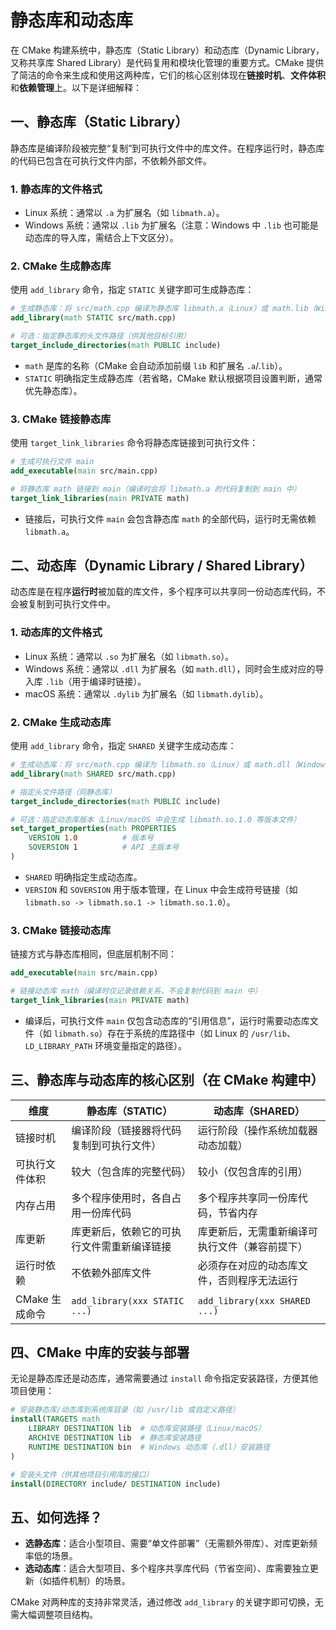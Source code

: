 # 静态库和动态库

在 CMake 构建系统中，静态库（Static Library）和动态库（Dynamic Library，又称共享库 Shared Library）是代码复用和模块化管理的重要方式。CMake 提供了简洁的命令来生成和使用这两种库，它们的核心区别体现在**链接时机**、**文件体积**和**依赖管理**上。以下是详细解释：

## 一、静态库（Static Library）

静态库是编译阶段被完整“复制”到可执行文件中的库文件。在程序运行时，静态库的代码已包含在可执行文件内部，不依赖外部文件。

### 1. 静态库的文件格式

- Linux 系统：通常以 `.a` 为扩展名（如 `libmath.a`）。
- Windows 系统：通常以 `.lib` 为扩展名（注意：Windows 中 `.lib` 也可能是动态库的导入库，需结合上下文区分）。

### 2. CMake 生成静态库

使用 `add_library` 命令，指定 `STATIC` 关键字即可生成静态库：

```cmake
# 生成静态库：将 src/math.cpp 编译为静态库 libmath.a（Linux）或 math.lib（Windows）
add_library(math STATIC src/math.cpp)

# 可选：指定静态库的头文件路径（供其他目标引用）
target_include_directories(math PUBLIC include)
```

- `math` 是库的名称（CMake 会自动添加前缀 `lib` 和扩展名 `.a`/.`lib`）。
- `STATIC` 明确指定生成静态库（若省略，CMake 默认根据项目设置判断，通常优先静态库）。

### 3. CMake 链接静态库

使用 `target_link_libraries` 命令将静态库链接到可执行文件：

```cmake
# 生成可执行文件 main
add_executable(main src/main.cpp)

# 将静态库 math 链接到 main（编译时会将 libmath.a 的代码复制到 main 中）
target_link_libraries(main PRIVATE math)
```

- 链接后，可执行文件 `main` 会包含静态库 `math` 的全部代码，运行时无需依赖 `libmath.a`。

## 二、动态库（Dynamic Library / Shared Library）

动态库是在程序**运行时**被加载的库文件，多个程序可以共享同一份动态库代码，不会被复制到可执行文件中。

### 1. 动态库的文件格式

- Linux 系统：通常以 `.so` 为扩展名（如 `libmath.so`）。
- Windows 系统：通常以 `.dll` 为扩展名（如 `math.dll`），同时会生成对应的导入库 `.lib`（用于编译时链接）。
- macOS 系统：通常以 `.dylib` 为扩展名（如 `libmath.dylib`）。

### 2. CMake 生成动态库

使用 `add_library` 命令，指定 `SHARED` 关键字生成动态库：

```cmake
# 生成动态库：将 src/math.cpp 编译为 libmath.so（Linux）或 math.dll（Windows）
add_library(math SHARED src/math.cpp)

# 指定头文件路径（同静态库）
target_include_directories(math PUBLIC include)

# 可选：指定动态库版本（Linux/macOS 中会生成 libmath.so.1.0 等版本文件）
set_target_properties(math PROPERTIES
    VERSION 1.0          # 版本号
    SOVERSION 1          # API 主版本号
)
```

- `SHARED` 明确指定生成动态库。
- `VERSION` 和 `SOVERSION` 用于版本管理，在 Linux 中会生成符号链接（如 `libmath.so -> libmath.so.1 -> libmath.so.1.0`）。

### 3. CMake 链接动态库

链接方式与静态库相同，但底层机制不同：

```cmake
add_executable(main src/main.cpp)

# 链接动态库 math（编译时仅记录依赖关系，不会复制代码到 main 中）
target_link_libraries(main PRIVATE math)
```

- 编译后，可执行文件 `main` 仅包含动态库的“引用信息”，运行时需要动态库文件（如 `libmath.so`）存在于系统的库路径中（如 Linux 的 `/usr/lib`、`LD_LIBRARY_PATH` 环境变量指定的路径）。

## 三、静态库与动态库的核心区别（在 CMake 构建中）

| 维度                | 静态库（STATIC）                          | 动态库（SHARED）                          |
|---------------------|------------------------------------------|------------------------------------------|
| 链接时机            | 编译阶段（链接器将代码复制到可执行文件）   | 运行阶段（操作系统加载器动态加载）         |
| 可执行文件体积      | 较大（包含库的完整代码）                  | 较小（仅包含库的引用）                    |
| 内存占用            | 多个程序使用时，各自占用一份库代码         | 多个程序共享同一份库代码，节省内存         |
| 库更新              | 库更新后，依赖它的可执行文件需重新编译链接 | 库更新后，无需重新编译可执行文件（兼容前提下） |
| 运行时依赖          | 不依赖外部库文件                          | 必须存在对应的动态库文件，否则程序无法运行  |
| CMake 生成命令      | `add_library(xxx STATIC ...)`             | `add_library(xxx SHARED ...)`             |

## 四、CMake 中库的安装与部署

无论是静态库还是动态库，通常需要通过 `install` 命令指定安装路径，方便其他项目使用：

```cmake
# 安装静态库/动态库到系统库目录（如 /usr/lib 或自定义路径）
install(TARGETS math
    LIBRARY DESTINATION lib  # 动态库安装路径（Linux/macOS）
    ARCHIVE DESTINATION lib  # 静态库安装路径
    RUNTIME DESTINATION bin  # Windows 动态库（.dll）安装路径
)

# 安装头文件（供其他项目引用库的接口）
install(DIRECTORY include/ DESTINATION include)
```

## 五、如何选择？

- **选静态库**：适合小型项目、需要“单文件部署”（无需额外带库）、对库更新频率低的场景。
- **选动态库**：适合大型项目、多个程序共享库代码（节省空间）、库需要独立更新（如插件机制）的场景。

CMake 对两种库的支持非常灵活，通过修改 `add_library` 的关键字即可切换，无需大幅调整项目结构。
